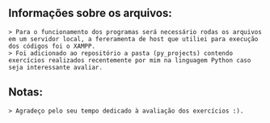 ## Informações sobre os arquivos:
    > Para o funcionamento dos programas será necessário rodas os arquivos em um servidor local, a fereramenta de host que utiliei para execução dos códigos foi o XAMPP.
    > Foi adicionado ao repositório a pasta (py_projects) contendo exercícios realizados recentemente por mim na linguagem Python caso seja interessante avaliar.

## Notas:
    > Agradeço pelo seu tempo dedicado à avaliação dos exercícios :).